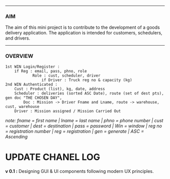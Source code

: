 ___
### AIM
The aim of this mini project is to contribute to the development of a goods delivery application. The application is intended for customers, schedulers, and drivers.
___
### OVERVIEW
```
1st WIN Login/Register :
	if Reg : email, pass, phno, role
			Role : cust, scheduler, driver
				if Driver : Truck reg no & capacity (kg)
2nd WIN Authenticated :
	Cust : Product (list), kg, date, address
	Scheduler : deliveries (sorted ASC Date), route (set of dest pts), gen doc "THE CHOSEN DAY", 
		Doc : Mission -> Driver Fname and Lname, route -> warehouse, cust, warehouse
	Driver : Mission assigned / Mission Carried Out
```

_note: fname = first name | lname = last name | phno = phone number | cust = customer | dest = destination | pass = password | Win = window | reg no = registration number | reg = registration | gen = generate | ASC = Ascending_

# UPDATE CHANEL LOG 
**v 0.1 :** Designing GUI & UI components following modern UX principles.
